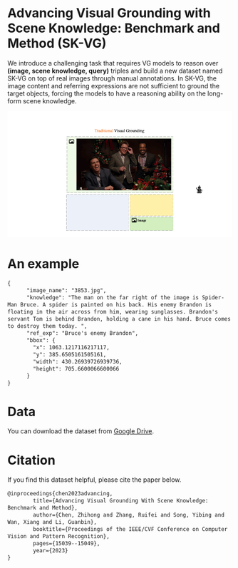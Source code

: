 # Advancing Visual Grounding with Scene Knowledge: Benchmark and Method (SK-VG)

We introduce a challenging task that requires VG models to reason over **(image, scene knowledge, query)** triples and build a new dataset named SK-VG on top of real images through manual annotations.
In SK-VG, the image content and referring expressions  are not sufficient to ground the target objects, forcing the models to have a reasoning ability on the long-form scene  knowledge.

![image](assets/animation.gif)

# An example
```angular2html
{
      "image_name": "3853.jpg",
      "knowledge": "The man on the far right of the image is Spider-Man Bruce. A spider is painted on his back. His enemy Brandon is floating in the air across from him, wearing sunglasses. Brandon's servant Tom is behind Brandon, holding a cane in his hand. Bruce comes to destroy them today. ",
      "ref_exp": "Bruce's enemy Brandon",
      "bbox": {
        "x": 1063.1217116217117,
        "y": 385.6505161505161,
        "width": 430.26939726939736,
        "height": 705.6600066600066
      }
}
```

# Data

You can download the dataset from [Google Drive](https://drive.google.com/file/d/1XShB2JK0WDG_KDRE2obCHuAjkoCmTo4f/view?usp=sharing).

# Citation
If you find this dataset helpful, please cite the paper below.

```angular2html
@inproceedings{chen2023advancing,
        title={Advancing Visual Grounding With Scene Knowledge: Benchmark and Method},
        author={Chen, Zhihong and Zhang, Ruifei and Song, Yibing and Wan, Xiang and Li, Guanbin},
        booktitle={Proceedings of the IEEE/CVF Conference on Computer Vision and Pattern Recognition},
        pages={15039--15049},
        year={2023}
}
```